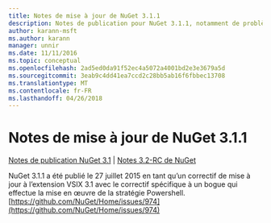 ```yaml
---
title: Notes de mise à jour de NuGet 3.1.1
description: Notes de publication pour NuGet 3.1.1, notamment de problèmes connus, des correctifs de bogues, les fonctionnalités ajoutées et dcr.
author: karann-msft
ms.author: karann
manager: unnir
ms.date: 11/11/2016
ms.topic: conceptual
ms.openlocfilehash: 2ad5ed0da91f52ec4a5072a4001bd2e3e3679a5d
ms.sourcegitcommit: 3eab9c4dd41ea7ccd2c28bb5ab16f6fbbec13708
ms.translationtype: MT
ms.contentlocale: fr-FR
ms.lasthandoff: 04/26/2018
---
```

# <a name="nuget-311-release-notes"></a>Notes de mise à jour de NuGet 3.1.1

[Notes de publication NuGet 3.1](../release-notes/nuget-3.1.md) | [Notes 3.2-RC de NuGet](../release-notes/nuget-3.2-RC.md)

NuGet 3.1.1 a été publié le 27 juillet 2015 en tant qu’un correctif de mise à jour à l’extension VSIX 3.1 avec le correctif spécifique à un bogue qui effectue la mise en œuvre de la stratégie Powershell.
[https://github.com/NuGet/Home/issues/974](https://github.com/NuGet/Home/issues/974)
